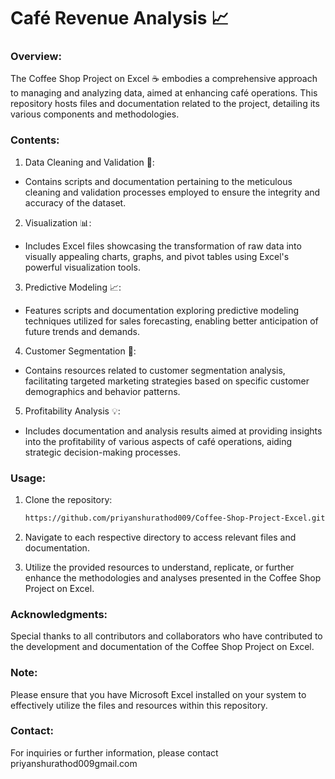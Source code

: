 # Café Revenue Analysis 📈

### Overview:

The Coffee Shop Project on Excel ☕️ embodies a comprehensive approach to managing and analyzing data, aimed at enhancing café operations. This repository hosts files and documentation related to the project, detailing its various components and methodologies.

### Contents:

1. Data Cleaning and Validation 🧹:
- Contains scripts and documentation pertaining to the meticulous cleaning and validation processes employed to ensure the integrity and accuracy of the dataset.
2. Visualization 📊:
- Includes Excel files showcasing the transformation of raw data into visually appealing charts, graphs, and pivot tables using Excel's powerful visualization tools.


3. Predictive Modeling 📈:
- Features scripts and documentation exploring predictive modeling techniques utilized for sales forecasting, enabling better anticipation of future trends and demands.
4. Customer Segmentation 🎯:
- Contains resources related to customer segmentation analysis, facilitating targeted marketing strategies based on specific customer demographics and behavior patterns.
5. Profitability Analysis 💡:
- Includes documentation and analysis results aimed at providing insights into the profitability of various aspects of café operations, aiding strategic decision-making processes.

### Usage:

1. Clone the repository:

   ```bash
   https://github.com/priyanshurathod009/Coffee-Shop-Project-Excel.git

2. Navigate to each respective directory to access relevant files and documentation.
3. Utilize the provided resources to understand, replicate, or further enhance the methodologies and analyses presented in the Coffee Shop Project on Excel.

### Acknowledgments:

Special thanks to all contributors and collaborators who have contributed to the development and documentation of the Coffee Shop Project on Excel.

### Note:

Please ensure that you have Microsoft Excel installed on your system to effectively utilize the files and resources within this repository.

### Contact:

For inquiries or further information, please contact priyanshurathod009gmail.com

